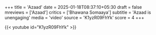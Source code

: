 +++
title = 'Azaad'
date = 2025-01-18T08:37:10+05:30
draft = false
mreviews = ['Azaad']
critics = ['Bhawana Somaaya']
subtitle = 'Azaad is unengaging'
media = 'video'
source = 'K1yzR09FhYk'
score = 4
+++

{{< youtube id="K1yzR09FhYk" >}}
